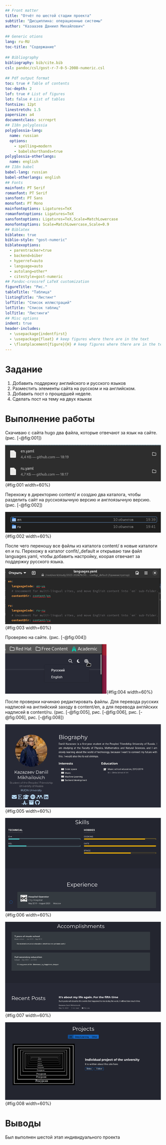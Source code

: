 ```yaml
---
## Front matter
title: "Отчёт по шестой стадии проекта"
subtitle: "Дисциплина: операционные системы"
author: "Казаазев Даниил Михайлович"

## Generic otions
lang: ru-RU
toc-title: "Содержание"

## Bibliography
bibliography: bib/cite.bib
csl: pandoc/csl/gost-r-7-0-5-2008-numeric.csl

## Pdf output format
toc: true # Table of contents
toc-depth: 2
lof: true # List of figures
lot: false # List of tables
fontsize: 12pt
linestretch: 1.5
papersize: a4
documentclass: scrreprt
## I18n polyglossia
polyglossia-lang:
  name: russian
  options:
	- spelling=modern
	- babelshorthands=true
polyglossia-otherlangs:
  name: english
## I18n babel
babel-lang: russian
babel-otherlangs: english
## Fonts
mainfont: PT Serif
romanfont: PT Serif
sansfont: PT Sans
monofont: PT Mono
mainfontoptions: Ligatures=TeX
romanfontoptions: Ligatures=TeX
sansfontoptions: Ligatures=TeX,Scale=MatchLowercase
monofontoptions: Scale=MatchLowercase,Scale=0.9
## Biblatex
biblatex: true
biblio-style: "gost-numeric"
biblatexoptions:
  - parentracker=true
  - backend=biber
  - hyperref=auto
  - language=auto
  - autolang=other*
  - citestyle=gost-numeric
## Pandoc-crossref LaTeX customization
figureTitle: "Рис."
tableTitle: "Таблица"
listingTitle: "Листинг"
lofTitle: "Список иллюстраций"
lotTitle: "Список таблиц"
lolTitle: "Листинги"
## Misc options
indent: true
header-includes:
  - \usepackage{indentfirst}
  - \usepackage{float} # keep figures where there are in the text
  - \floatplacement{figure}{H} # keep figures where there are in the text
---
```


# Задание

1. Добавить поддержку английского и русского языков
2. Разместить элементы сайта на русском и на английском.
3. Добавить пост о прошедшей неделе.
4. Сделать пост на тему на двух языках

# Выполнение работы

Скачиваю с сайта hugo два файла, которые отвечают за язык на сайте. (рис. [-@fig:001])

![Скачал файлы](image/1.png){#fig:001 width=60%}

Перехожу в директорию content/ и создаю два каталога, чтобы разделить сайт на русскоязычную версию и англоязычную версию. (рис. [-@fig:002])

![Созданные каталоги](image/2.png){#fig:002 width=60%}

После чего переношу все файлы из каталога content/ в новые каталоги en и ru. Перехожу в каталог confit/_default и открываю там файл languages.yaml, чтобы добавить настройку, коорая отвечает за поддержку русского языка.

![Редактирую файл](image/3.png){#fig:003 width=60%}

Проверяю на сайте. (рис. [-@fig:004])

![Проверка](image/4.png){#fig:004 width=60%}

После проверки начинаю редактировать файлы. Для перевода русских надписей на английский заходу в content/en, а для перевода англйских надписей в content/ru. (рис. [-@fig:005], рис. [-@fig:006], рис. [-@fig:006], рис. [-@fig:008])

![Результат редактирования](image/5.png){#fig:005 width=60%}

![Результат редактирования](image/6.png){#fig:006 width=60%}

![Результат редактирования](image/7.png){#fig:007 width=60%}

![Результат редактирования](image/8.png){#fig:008 width=60%}

# Выводы

Был выполнен шестой этап индивидуального проекта
